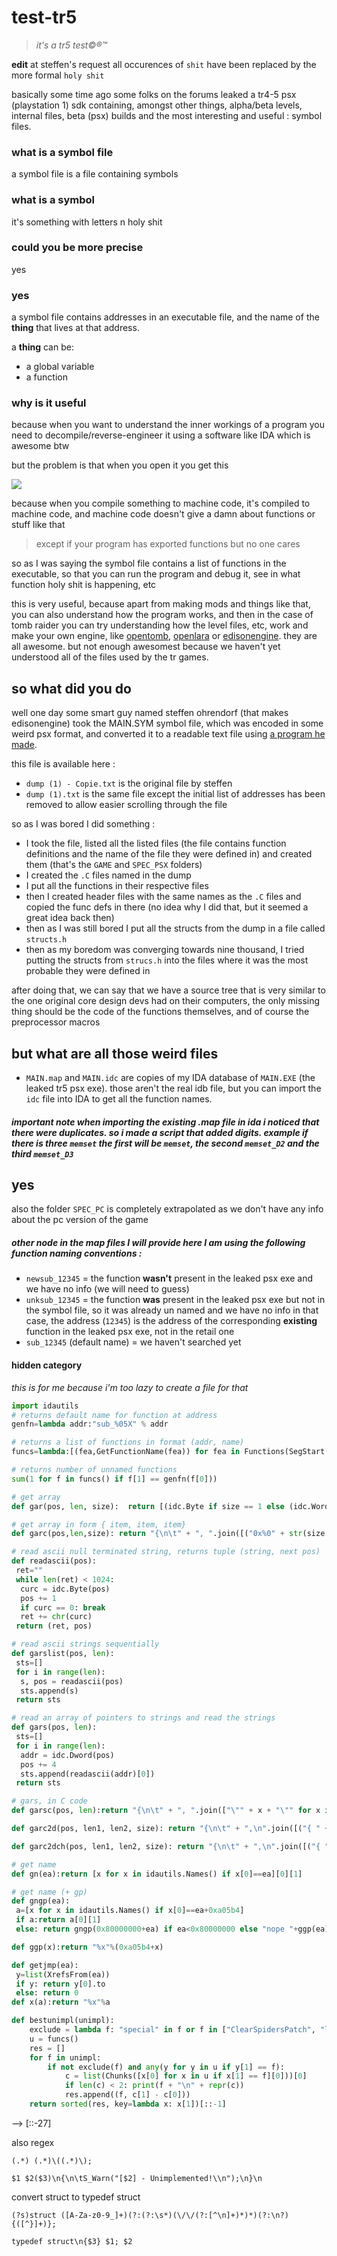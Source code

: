 # test-tr5
> *it's a tr5 test©®™*

**edit** at steffen's request all occurences of `shit` have been replaced by the more formal `holy shit`

basically some time ago some folks on the forums leaked a tr4-5 psx (playstation 1) sdk containing, amongst other things, alpha/beta levels, internal files, beta (psx) builds and the most interesting and useful : symbol files.

### what is a symbol file

a symbol file is a file containing symbols

### what is a symbol

it's something with letters n holy shit

### could you be more precise

yes

### yes

a symbol file contains addresses in an executable file, and the name of the **thing** that lives at that address.

a **thing** can be:

 - a global variable
 - a function

### why is it useful

because when you want to understand the inner workings of a program you need to decompile/reverse-engineer it using a software like IDA which is awesome btw

but the problem is that when you open it you get this

![](https://i.imgur.com/n7PBInh.png)

because when you compile something to machine code, it's compiled to machine code, and machine code doesn't give a damn about functions or stuff like that

> except if your program has exported functions but no one cares

so as I was saying the symbol file contains a list of functions in the executable, so that you can run the program and debug it, see in what function holy shit is happening, etc

this is very useful, because apart from making mods and things like that, you can also understand how the program works, and then in the case of tomb raider you can try understanding how the level files, etc, work and make your own engine, like [opentomb](https://github.com/opentomb/OpenTomb), [openlara](https://github.com/XProger/OpenLara/) or [edisonengine](https://github.com/stohrendorf/EdisonEngine). they are all awesome. but not enough awesomest because we haven't yet understood all of the files used by the tr games.

## so what did you do

well one day some smart guy named steffen ohrendorf (that makes edisonengine) took the MAIN.SYM symbol file, which was encoded in some weird psx format, and converted it to a readable text file using [a program he made](https://github.com/stohrendorf/symdump).

this file is available here :
 - `dump (1) - Copie.txt` is the original file by steffen
 - `dump (1).txt` is the same file except the initial list of addresses has been removed to allow easier scrolling through the file

so as I was bored I did something :
- I took the file, listed all the listed files (the file contains function definitions and the name of the file they were defined in) and created them (that's the `GAME` and `SPEC_PSX` folders)
- I created the `.C` files named in the dump
- I put all the functions in their respective files
- then I created header files with the same names as the `.C` files and copied the func defs in there (no idea why I did that, but it seemed a great idea back then)
- then as I was still bored I put all the structs from the dump in a file called `structs.h`
- then as my boredom was converging towards nine thousand, I tried putting the structs from `strucs.h` into the files where it was the most probable they were defined in

after doing that, we can say that we have a source tree that is very similar to the one original core design devs had on their computers, the only missing thing should be the code of the functions themselves, and of course the preprocessor macros

## but what are all those weird files

- `MAIN.map` and `MAIN.idc` are copies of my IDA database of `MAIN.EXE` (the leaked tr5 psx exe). those aren't the real idb file, but you can import the `idc` file into IDA to get all the function names.

##### important note when importing the existing .map file in ida i noticed that there were duplicates. so i made a script that added digits. example if there is three `memset` the first will be `memset`, the second `memset_D2` and the third `memset_D3`

## yes

also the folder `SPEC_PC` is completely extrapolated as we don't have any info about the pc version of the game

##### other node in the map files I will provide here I am using the following function naming conventions :
- `newsub_12345` = the function **wasn't** present in the leaked psx exe and we have no info (we will need to guess)
- `unksub_12345` = the function **was** present in the leaked psx exe but not in the symbol file, so it was already un named and we have no info
in that case, the address (`12345`) is the address of the corresponding **existing** function in the leaked psx exe, not in the retail one
- `sub_12345` (default name) = we haven't searched yet

#### hidden category
*this is for me because i'm too lazy to create a file for that*
```python
import idautils
# returns default name for function at address
genfn=lambda addr:"sub_%05X" % addr

# returns a list of functions in format (addr, name)
funcs=lambda:[(fea,GetFunctionName(fea)) for fea in Functions(SegStart(BeginEA()),SegEnd(BeginEA()))]

# returns number of unnamed functions
sum(1 for f in funcs() if f[1] == genfn(f[0]))

# get array
def gar(pos, len, size):  return [(idc.Byte if size == 1 else (idc.Word if size == 2 else idc.Dword))(pos+size*x) for x in range(len)]

# get array in form { item, item, item}
def garc(pos,len,size): return "{\n\t" + ", ".join([("0x%0" + str(size * 2) + "X") % y for y in gar(pos,len,size)]) + " \n};"

# read ascii null terminated string, returns tuple (string, next pos)
def readascii(pos):
 ret=""
 while len(ret) < 1024:
  curc = idc.Byte(pos)
  pos += 1
  if curc == 0: break
  ret += chr(curc)
 return (ret, pos)

# read ascii strings sequentially
def garslist(pos, len):
 sts=[]
 for i in range(len):
  s, pos = readascii(pos)
  sts.append(s)
 return sts

# read an array of pointers to strings and read the strings
def gars(pos, len):
 sts=[]
 for i in range(len):
  addr = idc.Dword(pos)
  pos += 4
  sts.append(readascii(addr)[0])
 return sts

# gars, in C code
def garsc(pos, len):return "{\n\t" + ", ".join(["\"" + x + "\"" for x in gars(pos, len)]) + "\n};"

def garc2d(pos, len1, len2, size): return "{\n\t" + ",\n".join([("{ " + ", ".join([("0x%0" + str(size * 2) + "X") % y for y in gar(pos+i*len2*size,len2,size)]) + " }") for i in range(len1)]) + "\n};"

def garc2dch(pos, len1, len2, size): return "{\n\t" + ",\n".join([("{ " + ", ".join([("'" + chr(y) + "'") for y in gar(pos+i*len2*size,len2,size)]) + " }") for i in range(len1)]) + "\n};"

# get name
def gn(ea):return [x for x in idautils.Names() if x[0]==ea][0][1]

# get name (+ gp)
def gngp(ea):
 a=[x for x in idautils.Names() if x[0]==ea+0xa05b4]
 if a:return a[0][1]
 else: return gngp(0x80000000+ea) if ea<0x80000000 else "nope "+ggp(ea)

def ggp(x):return "%x"%(0xa05b4+x)

def getjmp(ea):
 y=list(XrefsFrom(ea))
 if y: return y[0].to
 else: return 0
def x(a):return "%x"%a

def bestunimpl(unimpl):
	exclude = lambda f: "special" in f or f in ["ClearSpidersPatch", "lara_as_climbroped"]
	u = funcs()
	res = []
	for f in unimpl:
		if not exclude(f) and any(y for y in u if y[1] == f):
			c = list(Chunks([x[0] for x in u if x[1] == f][0]))[0]
			if len(c) < 2: print(f + "\n" + repr(c))
			res.append((f, c[1] - c[0]))
	return sorted(res, key=lambda x: x[1])[::-1]
```
--> [::-27]


also regex

```
(.*) (.*)\((.*)\);

$1 $2($3)\n{\n\tS_Warn("[$2] - Unimplemented!\\n");\n}\n
```


convert struct to typedef struct

```
(?s)struct ([A-Za-z0-9_]+)(?:(?:\s*)(\/\/(?:[^\n]+)*)*)(?:\n?){([^}]+)};

typedef struct\n{$3} $1; $2
```